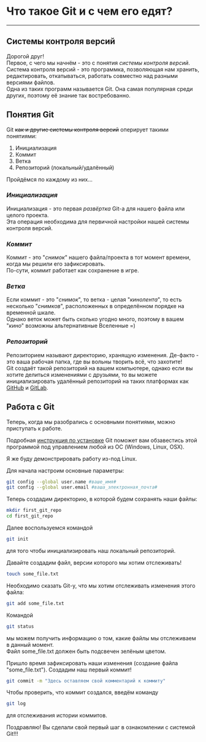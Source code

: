 # __Что такое Git и с чем его едят?__
---
## Системы контроля версий<br>
Дорогой друг!  
Первое, с чего мы начнём - это с понятия *системы контроля версий*.  
Система контроля версий - это программка, позволяющая нам хранить,  редактировать, откатываться, работать совместно над разными версиями файлов.<br>
Одна из таких программ называется Git. Она самая популярная среди других, поэтому её знание так востребованно.<br>


## Понятия Git<br>
Git ~~как и другие системы контроля версий~~ оперирует такими понятиями:  
1. Инициализация
2. Коммит
3. Ветка
4. Репозиторий (локальный/удалённый)<br>

Пройдёмся по каждому из них...<br>

### _Инициализация_<br>
Инициализация - это первая _развёртка_ Git-а для нашего файла или целого проекта.  
Эта операция необходима для первичной настройки нашей системы контроля версий.<br>
### _Коммит_  
Коммит - это "_снимок_" нашего файла/проекта в тот момент времени, когда мы решили его зафиксировать.  
По-сути, коммит работает как сохранение в игре.<br>
### _Ветка_  
Если коммит - это "_снимок_", то ветка - целая "_кинолента_", то есть несколько "_снимков_", расположенных в определённом порядке на временной шкале.  
Однако веток может быть сколько угодно много, поэтому в вашем "_кино_" возможны альтернативные Вселенные =)<br>
### _Репозиторий_  
Репозиторием называют директорию, хранящую изменения. Де-факто - это ваша рабочая папка, где вы вольны творить всё, что захотите!  
Git создаёт такой репозиторий на вашем компьютере, однако если вы хотите делиться изменениями с друзьями, то вы можете инициализировать удалённый репозиторий на таких платформах как [GitHub](https://github.com/ "Самая популярная платформа для создания удалённых репозиториев!") и [GitLab](https://gitlab.com/ "Не менее популярная git-платформа.").<br>

## Работа с Git<br>
Теперь, когда мы разобрались с основными понятиями, можно приступать к работе.  

Подробная [инструкция по установке](https://git-scm.com/book/ru/v2/%D0%92%D0%B2%D0%B5%D0%B4%D0%B5%D0%BD%D0%B8%D0%B5-%D0%A3%D1%81%D1%82%D0%B0%D0%BD%D0%BE%D0%B2%D0%BA%D0%B0-Gitl) Git поможет вам обзавестись этой программой под управлением любой из ОС (Windows, Linux, OSX).

Я же буду демонстрировать работу из-под Linux.  

Для начала настроим основные параметры:
```bash
git config --global user.name #ваше_имя#
git config --global user.email #ваша_электронная_почта#
```

Теперь создадим директорию, в которой будем сохранять наши файлы:<br>
```bash
mkdir first_git_repo
cd first_git_repo
```   

Далее воспользуемся командой
```bash
git init
```
для того чтобы инициализировать наш локальный репозиторий.<br>

Давайте создадим файл, версии которого мы хотим отслеживать!
```bash
touch some_file.txt
```  

Необходимо сказать Git-у, что мы хотим отслеживать изменения этого файла:  
```bash
git add some_file.txt
```   

Командой
```bash
git status
```
мы можем получить информацию о том, какие файлы мы отслеживаем в данный момент.  
Файл some_file.txt должен быть подсвечен зелёным цветом.  

Пришло время зафиксировать наши изменения (создание файла "some_file.txt"). Создадим наш первый коммит!  
```bash
git commit -m "Здесь оставляем свой комментарий к коммиту"
```  

Чтобы проверить, что коммит создался, введём команду
```bash
git log
```
для отслеживания истории коммитов.  

Поздравляю! Вы сделали свой первый шаг в ознакомлении с системой Git!!!
